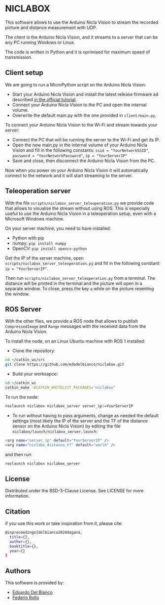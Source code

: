  # NICLABOX
This software allows to use the Arduino Nicla Vision to stream the recorded picture and distance measurement with UDP.

The client is the Arduino Nicla Vision, and it streams to a server that can be any PC running Windows or Linux.

The code is written in Python and it is oprimised for maximum speed of transmission.

## Client setup
We are going to run a MicroPython script on the Arduino Nicla Vision:
- Start your Arduino Nicla Vision and install the latest release firmware ad described [in the official tutorial](https://docs.arduino.cc/tutorials/nicla-vision/getting-started).
- Connect your Arduino Nicla Vision to the PC and open the internal volume.
- Overwrite the default main.py with the one provided in ```client/main.py```.

To connect your Arduino Nicla Vision to the Wi-Fi and stream towards your server:
- Connect the PC that will be running the server to the Wi-Fi and get its IP.
- Open the new main.py in the internal volume of your Arduino Nicla Vision and fill in the following constants: ```ssid = "YourNetworkSSID"```, ```password = "YourNetworkPassword"```, ```ip = "YourServerIP"```
- Save and close, then disconnect the Arduino Nicla Vision from the PC.

Now when you power on your Arduino Nicla Vision it will automatically connect to the network and it will start streaming to the server.


## Teleoperation server
With the file ```scripts/niclabox_server_teleoperation.py``` we provide code that allows to visualise the stream without using ROS. This is especially useful to use the Arduino Nicla Vision in a teleoperation setup, even with a Microsoft Windows machine.

On your server machine, you need to have installed:
- Python with pip
- numpy: ```pip install numpy```
- OpenCV: ```pip install opencv-python```

Get the IP of the server machine, open ```scripts/niclabox_server_teleoperation.py``` and fill in the following constant: ```ip = "YourServerIP"```.

Then run ```scripts/niclabox_server_teleoperation.py``` from a terminal. The distance will be printed in the terminal and the picture will open in a separate window. To close, press the key ```q``` while on the picture resenting the window.

## ROS Server
With the other files, we provide a ROS node that allows to publish ```CompressedImage``` and ```Range``` messages with the received data from the Arduino Nicla Vision.

To install the node, on an Linux Ubuntu machine with ROS 1 installed:
- Clone the repository:
```bash
cd ~/catkin_ws/src
git clone https://github.com/edodelbianco/niclabox.git
```
- Build your worksapce:
```bash
cd ~/catkin_ws
catkin_make -DCATKIN_WHITELIST_PACKAGES="niclabox"
```

To run the node:
```bash
roslaunch niclabox niclabox_server server_ip:=YourServerIP
```
- To run without having to pass arguments, change as needed the default settings (most likely the IP of the server and the TF of the distance sensor on the Arduino Nicla Vision) by editing the file ```niclabox/launch/niclabox_server.launch```:
```bash
<arg name="server_ip" default="YourServerIP" />
<arg name="niclabx_distance_tf" default="world" />
```
and then run:
```bash
roslaunch niclabox niclabox_server
```

## License
Distributed under the BSD-3-Clause License. See LICENSE for more information.

## Citation
if you use this work or take inspiration from it, please cite:
```bash
@inproceedings{delbianco2024dagana,
  title={},
  author={},
  booktitle={},
  year={}
}
```

## Authors
This software is provided by:
- [Edoardo Del Bianco](https://github.com/edodelbianco)
- [Federio Rollo](https://github.com/FedericoRollo)
